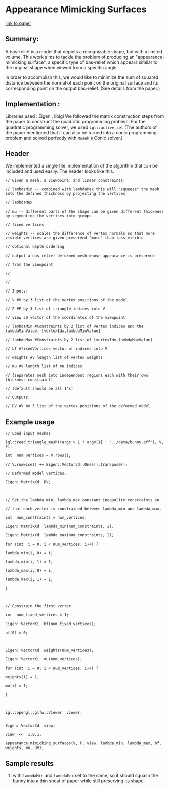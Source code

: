 ﻿# Appearance Mimicking Surfaces
[link to paper](https://cims.nyu.edu/gcl/papers/mimicking-2014.pdf)

## Summary:

A bas-relief is a model that depicts a recognizable shape, but with a limited volume. This work aims to tackle the problem of producing an "appearance-mimicking surface", a specific type of bas-relief which appears similar to the original shape when viewed from a specific angle.

  

In order to accomplish this, we would like to minimize the sum of squared distance between the normal of each point on the original surface and its corresponding point on the output bas-relief. 
(See details from the paper.)

## Implementation :
Libraries used : Eigen , libigl
We followed the matrix construction steps from the paper to construct the quadratic programming problem.
For the quadratic programming solver, we used `igl::active_set`
(The authors of the paper mentioned that it can also be turned into a conic programming problem and solved perfectly with `Mosek`'s Conic solver.)

## Header
We implemented a single file implementation of the algorithm that can be included and used easily.
The header looks like this. 

    // Given a mesh, a viewpoint, and linear constraints:
    
    // lambdaMin -- combined with lambdaMax this will "squeeze" the mesh into the defined thickness by projecting the vertices
    
    // lambdaMax
    
    // mu -- different parts of the shape can be given different thickness by segmenting the vertices into groups
    
    // fixed vertices
    
    // weights -- scales the difference of vertex normals so that more visible vertices are given preserved "more" than less visible
    
    // optional depth ordering
    
    // output a bas-relief deformed mesh whose appearance is preserved
    
    // from the viewpoint
    
    //
    
    //
    
    // Inputs:
    
    // V #V by 3 list of the vertex positions of the model
    
    // F #F by 3 list of triangle indices into V
    
    // view 3D vector of the coordinates of the viewpoint
    
    // lambdaMin #Constraints by 2 list of vertex indices and the lambdaMinValue: [vertexIdx,lambdaMinValue]
    
    // lambdaMax #Constraints by 2 list of [vertexIdx,lambdaMaxValue]
    
    // bf #fixedVertices vector of indices into V
    
    // weights #V length list of vertex weights
    
    // mu #V length list of mu indices
    
    // (separates mesh into independent regions each with their own thickness constraint)
    
    // (default should be all 1's)
    
    // Outputs:
    
    // DV #V by 3 list of the vertex positions of the deformed model
    



## Example usage

    // Load input meshes
    
    igl::read_triangle_mesh((argc > 1 ? argv[1] : "../data/bunny.off"), V, F);

    int  num_vertices = V.rows();
    
    // V.rowwise() += Eigen::Vector3d::Ones().transpose();
    
    // Deformed model vertices.
    
    Eigen::MatrixXd  DV;
    
      
    
    // Set the lambda_min, lambda_max constant inequality constraints so
  
    // that each vertex is constrained between lambda_min and lambda_max.
    
    int  num_constraints = num_vertices;
    
    Eigen::MatrixXd  lambda_min(num_constraints, 2);
    
    Eigen::MatrixXd  lambda_max(num_constraints, 2);
    
    for (int  i = 0; i < num_vertices; i++) {
    
    lambda_min(i, 0) = i;
    
    lambda_min(i, 1) = 1;
    
    lambda_max(i, 0) = i;
    
    lambda_max(i, 1) = 1;
    
    }
    
      
    
    // Constrain the first vertex.
    
    int  num_fixed_vertices = 1;
    
    Eigen::VectorXi  bf(num_fixed_vertices);
    
    bf(0) = 0;
    
      
    
    Eigen::VectorXd  weights(num_vertices);
    
    Eigen::VectorXi  mu(num_vertices);
    
    for (int  i = 0; i < num_vertices; i++) {
    
    weights(i) = 1;
    
    mu(i) = 1;
    
    }
    
      
    
    igl::opengl::glfw::Viewer  viewer;
    

    Eigen::Vector3d  view;
    
    view  <<  1,0,1;
    
    appearance_mimicking_surfaces(V, F, view, lambda_min, lambda_max, bf, weights, mu, DV);

## Sample results
1. with `lambdaMin` and `lambdaMax` set to the same, so it should squash the bunny into a thin sheat of paper while still preserving its shape.



